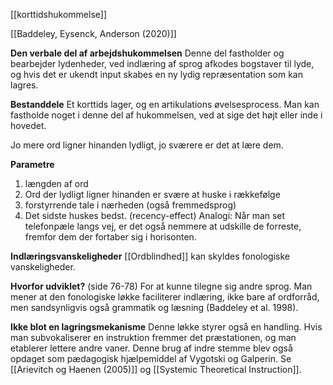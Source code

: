 [[korttidshukommelse]]

[[Baddeley, Eysenck, Anderson (2020)]]

**Den verbale del af arbejdshukommelsen**
Denne del fastholder og bearbejder lydenheder, ved indlæring af sprog afkodes bogstaver til lyde, og hvis det er ukendt input skabes en ny lydig repræsentation som kan lagres. 

**Bestanddele**
Et korttids lager, og en artikulations øvelsesprocess. Man kan fastholde noget i denne del af hukommelsen, ved at sige det højt eller inde i hovedet.

Jo mere ord ligner hinanden lydligt, jo sværere er det at lære dem.

**Parametre**
1. længden af ord
2. Ord der lydligt ligner hinanden er svære at huske i rækkefølge
3. forstyrrende tale i nærheden (også fremmedsprog)
4. Det sidste huskes bedst. (recency-effect) Analogi: Når man set telefonpæle langs vej, er det også nemmere at udskille de forreste, fremfor dem der fortaber sig i horisonten.

**Indlæringsvanskeligheder**
[[Ordblindhed]] kan skyldes fonologiske vanskeligheder.

**Hvorfor udviklet?** (side 76-78)
For at kunne tilegne sig andre sprog. Man mener at den fonologiske løkke faciliterer indlæring, ikke bare af ordforråd, men sandsynligvis også grammatik og læsning (Baddeley et al. 1998). 

**Ikke blot en lagringsmekanisme**
Denne løkke styrer også en handling. Hvis man subvokaliserer en instruktion fremmer det præstationen, og man etablerer lettere andre vaner. Denne brug af indre stemme blev også opdaget som pædagogisk hjælpemiddel af Vygotski og Galperin. Se [[Arievitch og Haenen (2005)]] og [[Systemic Theoretical Instruction]]. 
